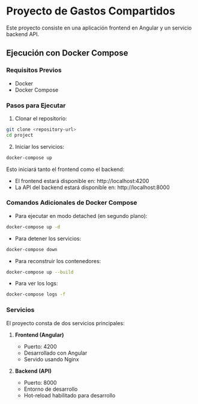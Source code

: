 # Proyecto de Gastos Compartidos

Este proyecto consiste en una aplicación frontend en Angular y un servicio backend API.

## Ejecución con Docker Compose

### Requisitos Previos
- Docker
- Docker Compose

### Pasos para Ejecutar

1. Clonar el repositorio:
```bash
git clone <repository-url>
cd project
```

2. Iniciar los servicios:
```bash
docker-compose up
```

Esto iniciará tanto el frontend como el backend:
- El frontend estará disponible en: http://localhost:4200
- La API del backend estará disponible en: http://localhost:8000

### Comandos Adicionales de Docker Compose

- Para ejecutar en modo detached (en segundo plano):
```bash
docker-compose up -d
```

- Para detener los servicios:
```bash
docker-compose down
```

- Para reconstruir los contenedores:
```bash
docker-compose up --build
```

- Para ver los logs:
```bash
docker-compose logs -f
```

### Servicios

El proyecto consta de dos servicios principales:

1. **Frontend (Angular)**
   - Puerto: 4200
   - Desarrollado con Angular
   - Servido usando Nginx

2. **Backend (API)**
   - Puerto: 8000
   - Entorno de desarrollo
   - Hot-reload habilitado para desarrollo

